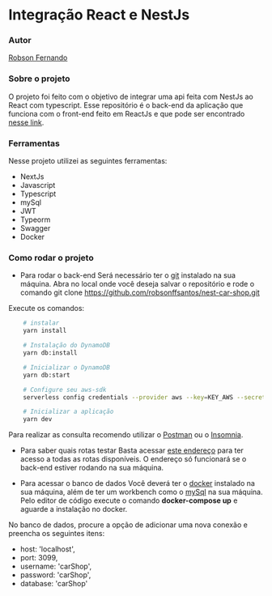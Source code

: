 # Integração React e NestJs

### Autor
[Robson Fernando](https://www.linkedin.com/in/robsonffdossantos/)

### Sobre o projeto
O projeto foi feito com o objetivo de integrar uma api feita com NestJs ao React com typescript. Esse repositório é o back-end da aplicação que funciona com o front-end feito em ReactJs e que pode ser encontrado [nesse link](https://github.com/robsonffsantos/react-car-shop). 

### Ferramentas
Nesse projeto utilizei as seguintes ferramentas:

* NextJs
* Javascript
* Typescript
* mySql
* JWT
* Typeorm
* Swagger
* Docker

### Como rodar o projeto

* Para rodar o back-end
Será necessário ter o [git](https://git-scm.com/downloads) instalado na sua máquina. Abra no local onde você deseja salvar o repositório e rode o comando git clone https://github.com/robsonffsantos/nest-car-shop.git

Execute os comandos:

```bash
    # instalar
    yarn install

    # Instalação do DynamoDB
    yarn db:install

    # Inicializar o DynamoDB
    yarn db:start

    # Configure seu aws-sdk
    serverless config credentials --provider aws --key=KEY_AWS --secret SECRET_KEY_AWS -o

    # Inicializar a aplicação
    yarn dev

```

Para realizar as consulta recomendo utilizar o [Postman](https://www.postman.com/downloads/) ou o [Insomnia](https://insomnia.rest/download).

* Para saber quais rotas testar
Basta acessar [este endereço](http://localhost:3000/api#/) para ter acesso a todas as rotas disponíveis. O endereço só funcionará se o back-end estiver rodando na sua máquina.

* Para acessar o banco de dados
Você deverá ter o [docker](https://docs.docker.com/desktop/install/windows-install/) instalado na sua máquina, além de ter um workbench como o [mySql](https://dev.mysql.com/downloads/workbench/) na sua máquina. Pelo editor de código execute o comando <b>docker-compose up</b> e aguarde a instalação no docker.

No banco de dados, procure a opção de adicionar uma nova conexão e preencha os seguintes itens:

* host: 'localhost',
* port: 3099,
* username: 'carShop',
* password: 'carShop',
* database: 'carShop'
